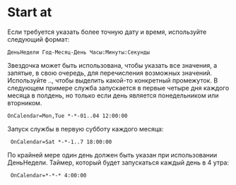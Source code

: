 # Start at
Если требуется указать более точную дату и время, используйте следующий формат:

```
ДеньНедели Год-Месяц-День Часы:Минуты:Секунды
```

Звездочка может быть использована, чтобы указать все значения, а запятые, в свою очередь, для перечисления возможных значений. Используйте .., чтобы выделить какой-то конкретный промежуток. В следующем примере служба запускается в первые четыре дня каждого месяца в полдень, но только если день является понедельником или вторником.

```
OnCalendar=Mon,Tue *-*-01..04 12:00:00
```

Запуск службы в первую субботу каждого месяца:

```
 OnCalendar=Sat *-*-1..7 18:00:00
```
По крайней мере один день должен быть указан при использовании ДеньНедели. Таймер, который будет запускаться каждый день в 4 утра:
```
 OnCalendar=*-*-* 4:00:00
```
